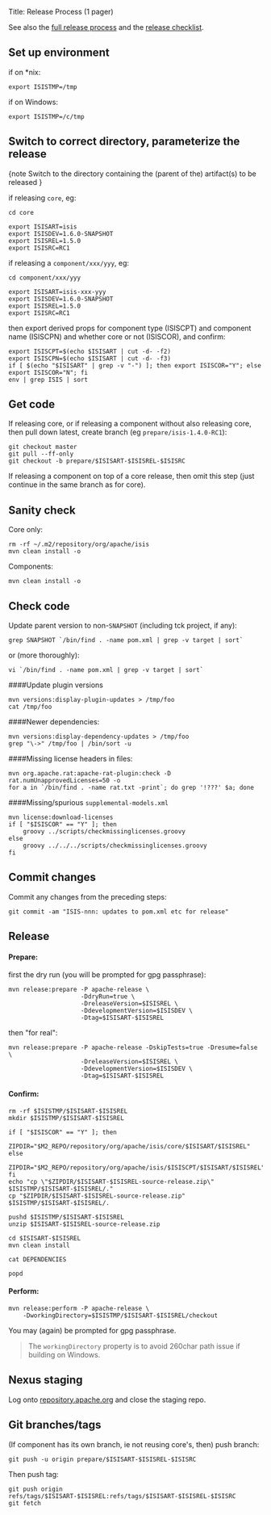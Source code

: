 Title: Release Process (1 pager)

See also the [full release process](release-process.html) and the [release checklist](release-checklist.html).

## Set up environment

if on *nix:

    export ISISTMP=/tmp

if on Windows:

    export ISISTMP=/c/tmp

## Switch to correct directory, parameterize the release

{note
Switch to the directory containing the (parent of the) artifact(s) to be released
}

if releasing `core`, eg:

    cd core

    export ISISART=isis
    export ISISDEV=1.6.0-SNAPSHOT
    export ISISREL=1.5.0
    export ISISRC=RC1

if releasing a `component/xxx/yyy`, eg:

    cd component/xxx/yyy

    export ISISART=isis-xxx-yyy
    export ISISDEV=1.6.0-SNAPSHOT
    export ISISREL=1.5.0
    export ISISRC=RC1

then export derived props for component type (ISISCPT) and component name (ISISCPN) and whether core or not (ISISCOR), and confirm:

    export ISISCPT=$(echo $ISISART | cut -d- -f2)
    export ISISCPN=$(echo $ISISART | cut -d- -f3)
    if [ $(echo "$ISISART" | grep -v "-") ]; then export ISISCOR="Y"; else export ISISCOR="N"; fi
    env | grep ISIS | sort
    
## Get code

If releasing core, or if releasing a component without also releasing core, then 
pull down latest, create branch (eg `prepare/isis-1.4.0-RC1`):

    git checkout master
    git pull --ff-only
    git checkout -b prepare/$ISISART-$ISISREL-$ISISRC 

If releasing a component on top of a core release, then omit this step (just continue in the same branch as for core).
    
## Sanity check

Core only:

    rm -rf ~/.m2/repository/org/apache/isis
    mvn clean install -o

Components:

    mvn clean install -o



## Check code

Update parent version to non-`SNAPSHOT` (including tck project, if any):

    grep SNAPSHOT `/bin/find . -name pom.xml | grep -v target | sort`

or (more thoroughly):

    vi `/bin/find . -name pom.xml | grep -v target | sort`

####Update plugin versions

    mvn versions:display-plugin-updates > /tmp/foo
    cat /tmp/foo

####Newer dependencies:

    mvn versions:display-dependency-updates > /tmp/foo
    grep "\->" /tmp/foo | /bin/sort -u

####Missing license headers in files:

    mvn org.apache.rat:apache-rat-plugin:check -D rat.numUnapprovedLicenses=50 -o
    for a in `/bin/find . -name rat.txt -print`; do grep '!???' $a; done

####Missing/spurious `supplemental-models.xml`

    mvn license:download-licenses
    if [ "$ISISCOR" == "Y" ]; then
        groovy ../scripts/checkmissinglicenses.groovy
    else
        groovy ../../../scripts/checkmissinglicenses.groovy
    fi


## Commit changes

Commit any changes from the preceding steps:

    git commit -am "ISIS-nnn: updates to pom.xml etc for release"

## Release

#### Prepare:

first the dry run (you will be prompted for gpg passphrase):

    mvn release:prepare -P apache-release \
                        -DdryRun=true \
                        -DreleaseVersion=$ISISREL \
                        -DdevelopmentVersion=$ISISDEV \
                        -Dtag=$ISISART-$ISISREL
                        
then "for real": 

    mvn release:prepare -P apache-release -DskipTests=true -Dresume=false \
                        -DreleaseVersion=$ISISREL \
                        -DdevelopmentVersion=$ISISDEV \
                        -Dtag=$ISISART-$ISISREL

#### Confirm:

    rm -rf $ISISTMP/$ISISART-$ISISREL
    mkdir $ISISTMP/$ISISART-$ISISREL

    if [ "$ISISCOR" == "Y" ]; then
        ZIPDIR="$M2_REPO/repository/org/apache/isis/core/$ISISART/$ISISREL"
    else
        ZIPDIR="$M2_REPO/repository/org/apache/isis/$ISISCPT/$ISISART/$ISISREL"
    fi
    echo "cp \"$ZIPDIR/$ISISART-$ISISREL-source-release.zip\" $ISISTMP/$ISISART-$ISISREL/."
    cp "$ZIPDIR/$ISISART-$ISISREL-source-release.zip" $ISISTMP/$ISISART-$ISISREL/.

    pushd $ISISTMP/$ISISART-$ISISREL
    unzip $ISISART-$ISISREL-source-release.zip

    cd $ISISART-$ISISREL
    mvn clean install

    cat DEPENDENCIES

    popd

#### Perform:

    mvn release:perform -P apache-release \
        -DworkingDirectory=$ISISTMP/$ISISART-$ISISREL/checkout
     
You may (again) be prompted for gpg passphrase.

> The `workingDirectory` property is to avoid 260char path issue if building on Windows.
 
## Nexus staging

Log onto [repository.apache.org](http://repository.apache.org) and close the staging repo.

## Git branches/tags

(If component has its own branch, ie not reusing core's, then) push branch:

    git push -u origin prepare/$ISISART-$ISISREL-$ISISRC

Then push tag:

    git push origin refs/tags/$ISISART-$ISISREL:refs/tags/$ISISART-$ISISREL-$ISISRC
    git fetch

